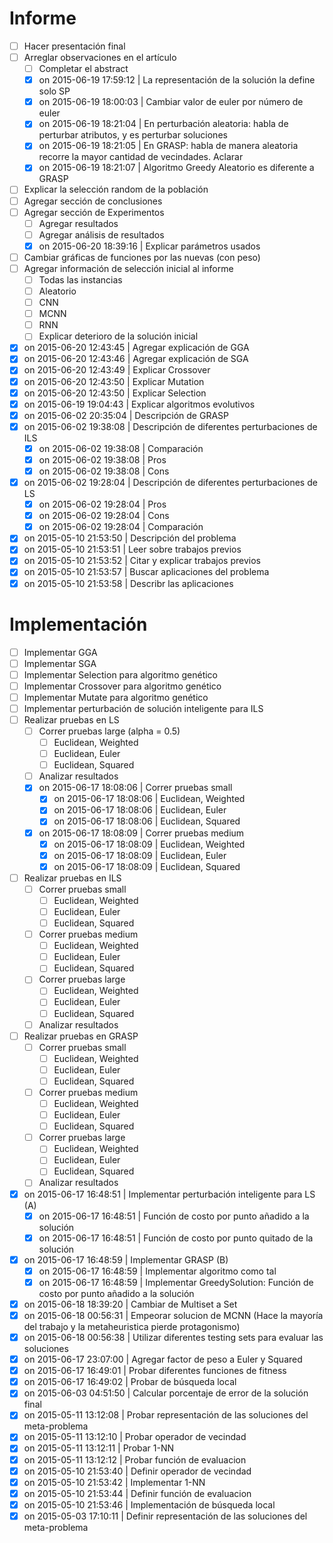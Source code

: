 # Informe
- [ ] Hacer presentación final
- [ ] Arreglar observaciones en el artículo
    - [ ] Completar el abstract
    - [x] on 2015-06-19 17:59:12 | La representación de la solución la define solo SP 
    - [x] on 2015-06-19 18:00:03 | Cambiar valor de euler por número de euler
    - [x] on 2015-06-19 18:21:04 | En perturbación aleatoria: habla de perturbar atributos, y es perturbar soluciones
    - [x] on 2015-06-19 18:21:05 | En GRASP: habla de manera aleatoria recorre la mayor cantidad de vecindades. Aclarar
    - [x] on 2015-06-19 18:21:07 | Algoritmo Greedy Aleatorio es diferente a GRASP
- [ ] Explicar la selección random de la población
- [ ] Agregar sección de conclusiones
- [ ] Agregar sección de Experimentos
    - [ ] Agregar resultados
    - [ ] Agregar análisis de resultados
    - [x] on 2015-06-20 18:39:16 | Explicar parámetros usados
- [ ] Cambiar gráficas de funciones por las nuevas (con peso)
- [ ] Agregar información de selección inicial al informe
    - [ ] Todas las instancias
    - [ ] Aleatorio
    - [ ] CNN
    - [ ] MCNN 
    - [ ] RNN
    - [ ] Explicar deterioro de la solución inicial
- [x] on 2015-06-20 12:43:45 | Agregar explicación de GGA 
- [x] on 2015-06-20 12:43:46 | Agregar explicación de SGA
- [x] on 2015-06-20 12:43:49 | Explicar Crossover
- [x] on 2015-06-20 12:43:50 | Explicar Mutation
- [x] on 2015-06-20 12:43:50 | Explicar Selection
- [x] on 2015-06-19 19:04:43 | Explicar algoritmos evolutivos
- [x] on 2015-06-02 20:35:04 | Descripción de GRASP
- [x] on 2015-06-02 19:38:08 | Descripción de diferentes perturbaciones de ILS
    - [x] on 2015-06-02 19:38:08 | Comparación
    - [x] on 2015-06-02 19:38:08 | Pros
    - [x] on 2015-06-02 19:38:08 | Cons
- [x] on 2015-06-02 19:28:04 | Descripción de diferentes perturbaciones de LS 
    - [x] on 2015-06-02 19:28:04 | Pros
    - [x] on 2015-06-02 19:28:04 | Cons
    - [x] on 2015-06-02 19:28:04 | Comparación
- [x] on 2015-05-10 21:53:50 | Descripción del problema
- [x] on 2015-05-10 21:53:51 | Leer sobre trabajos previos
- [x] on 2015-05-10 21:53:52 | Citar y explicar trabajos previos
- [x] on 2015-05-10 21:53:57 | Buscar aplicaciones del problema
- [x] on 2015-05-10 21:53:58 | Describr las aplicaciones

# Implementación
- [ ] Implementar GGA 
- [ ] Implementar SGA
- [ ] Implementar Selection para algoritmo genético
- [ ] Implementar Crossover para algoritmo genético 
- [ ] Implementar Mutate para algoritmo genético
- [ ] Implementar perturbación de solución inteligente para ILS
- [ ] Realizar pruebas en LS
    - [ ] Correr pruebas large (alpha = 0.5)
        - [ ] Euclidean, Weighted
        - [ ] Euclidean, Euler
        - [ ] Euclidean, Squared
    - [ ] Analizar resultados
    - [x] on 2015-06-17 18:08:06 | Correr pruebas small
        - [x] on 2015-06-17 18:08:06 | Euclidean, Weighted
        - [x] on 2015-06-17 18:08:06 | Euclidean, Euler
        - [x] on 2015-06-17 18:08:06 | Euclidean, Squared
    - [x] on 2015-06-17 18:08:09 | Correr pruebas medium
        - [x] on 2015-06-17 18:08:09 | Euclidean, Weighted
        - [x] on 2015-06-17 18:08:09 | Euclidean, Euler
        - [x] on 2015-06-17 18:08:09 | Euclidean, Squared
- [ ] Realizar pruebas en ILS
    - [ ] Correr pruebas small
        - [ ] Euclidean, Weighted
        - [ ] Euclidean, Euler
        - [ ] Euclidean, Squared
    - [ ] Correr pruebas medium
        - [ ] Euclidean, Weighted
        - [ ] Euclidean, Euler
        - [ ] Euclidean, Squared
    - [ ] Correr pruebas large
        - [ ] Euclidean, Weighted
        - [ ] Euclidean, Euler
        - [ ] Euclidean, Squared
    - [ ] Analizar resultados
- [ ] Realizar pruebas en GRASP
    - [ ] Correr pruebas small
        - [ ] Euclidean, Weighted
        - [ ] Euclidean, Euler
        - [ ] Euclidean, Squared
    - [ ] Correr pruebas medium
        - [ ] Euclidean, Weighted
        - [ ] Euclidean, Euler
        - [ ] Euclidean, Squared
    - [ ] Correr pruebas large
        - [ ] Euclidean, Weighted
        - [ ] Euclidean, Euler
        - [ ] Euclidean, Squared
    - [ ] Analizar resultados
- [x] on 2015-06-17 16:48:51 | Implementar perturbación inteligente para LS (A)
    - [x] on 2015-06-17 16:48:51 | Función de costo por punto añadido a la solución
    - [x] on 2015-06-17 16:48:51 | Función de costo por punto quitado de la solución
- [x] on 2015-06-17 16:48:59 | Implementar GRASP (B)
    - [x] on 2015-06-17 16:48:59 | Implementar algoritmo como tal
    - [x] on 2015-06-17 16:48:59 | Implementar GreedySolution: Función de costo por punto añadido a la solución
- [x] on 2015-06-18 18:39:20 | Cambiar de Multiset a Set
- [x] on 2015-06-18 00:56:31 | Empeorar solucion de MCNN (Hace la mayoría del trabajo y la metaheuristica pierde protagonismo)
- [x] on 2015-06-18 00:56:38 | Utilizar diferentes testing sets para evaluar las soluciones
- [x] on 2015-06-17 23:07:00 | Agregar factor de peso a Euler y Squared
- [x] on 2015-06-17 16:49:01 | Probar diferentes funciones de fitness
- [x] on 2015-06-17 16:49:02 | Probar de búsqueda local
- [x] on 2015-06-03 04:51:50 | Calcular porcentaje de error de la solución final
- [x] on 2015-05-11 13:12:08 | Probar representación de las soluciones del meta-problema
- [x] on 2015-05-11 13:12:10 | Probar operador de vecindad
- [x] on 2015-05-11 13:12:11 | Probar 1-NN
- [x] on 2015-05-11 13:12:12 | Probar función de evaluacion
- [x] on 2015-05-10 21:53:40 | Definir operador de vecindad
- [x] on 2015-05-10 21:53:42 | Implementar 1-NN
- [x] on 2015-05-10 21:53:44 | Definir función de evaluacion
- [x] on 2015-05-10 21:53:46 | Implementación de búsqueda local
- [x] on 2015-05-03 17:10:11 | Definir representación de las soluciones del meta-problema
